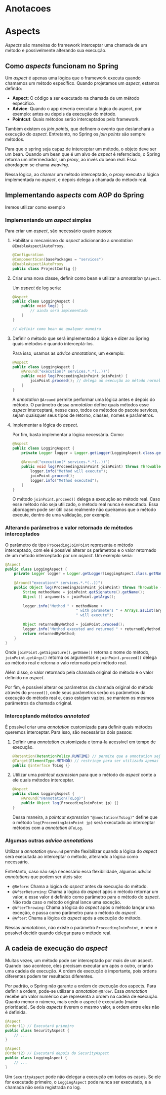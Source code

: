 # Anotacoes

# Aspects

*Aspects* são maneiras do framework interceptar uma chamada de um método e possivelmente alterando sua execução.

## Como *aspects* funcionam no Spring

Um *aspect* é apenas uma lógica que o framework executa quando chamamos um método específico. Quando projetamos um *aspect*, estamos defindo:

- **Aspect**: O código a ser executado na chamada de um método específico.
- **Advice**: Quando o app deveria executar a lógica do aspect, por exemplo: antes ou depois da execução do método.
- **Pointcut**: Quais métodos serão interceptados pelo framework.

Também existem os *join points*, que definem o evento que deslanchará a execução do *aspect*. Entretanto, no Spring os *join points* são sempre métodos.

Para que o spring seja capaz de interceptar um método, o objeto deve ser um bean. Quando um bean que é um alvo de *aspect* é refernciado, o Spring retorna um intermediador, um *proxy*, ao invés do bean real. Essa abordagem se chama *weaving*.

Nessa lógica, ao chamar um método interceptado, o *proxy* executa a lógica implementada no *aspect*, e depois delega a chamada do método real.

## Implementando a*spects* com AOP do Spring

Iremos utilizar como exemplo

### Implementando um *aspect* simples

Para criar um *aspect*, são necessário quatro passos:

1. Habilitar o mecanismo do *aspect* adicionando a *annotation* `@EnableAspectJAutoProxy`.
    
    ```java
    @Configuration
    @ComponentScan(basePackages = "services")
    @EnableAspectJAutoProxy
    public class ProjectConfig {}
    ```
    
2. Criar uma nova classe, definir como bean e utilizar a *annotation* `@Aspect`.
    
    Um *aspect* de log seria:
    
    ```java
    @Aspect
    public class LoggingAspect {
    	public void log() {
    		// ainda será implementado
    	}
    }
    
    // definir como bean de qualquer maneira
    ```
    
3. Definir o método que será implementado a lógica e dizer ao Spring quais métodos e quando interceptá-los.
    
    Para isso, usamos as *advice annotations*, um exemplo:
    
    ```java
    @Aspect
    public class LoggingAspect {
    	@Around("execution(* services.*.*(..))")
    	public void log(ProceedingJoinPoint joinPoint) {
    		joinPoint.proceed(); // delega ao execução ao método normal
    	}
    }
    ```
    
    A *annotation* `@Around` permite performar uma lógica antes e depois do método. O parâmetro dessa *annotation* define quais métodos esse *aspect* interceptará, nesse caso, todos os métodos do pacote services, sejam quaisquer seus tipos de retorno, classes, nomes e parâmetros.
    
4. Implementar a lógica do *aspect*.
    
    Por fim, basta implementar a lógica necessária. Como:
    
    ```java
    @Aspect
    public class LoggingAspect {
    	private Logger logger = Logger.getLogger(LoggingAspect.class.getName());
    	
    	@Around("execution(* services.*.*(..))")
    	public void log(ProceedingJoinPoint joinPoint) throws Throwable {
    		logger.info("Method will execute");
    		joinPoint.proceed();
    		logger.info("Method executed");
    	}
    }
    ```
    
    O método `joinPoint.proceed()` delega a execução ao método real. Caso esse método não seja utilizado, o método real nunca é executado. Essa abordagem pode ser útil caso realmente não queiramos que o método execute, dentro de uma validação, por exemplo.
    

### Alterando parâmetros e valor retornado de métodos interceptados

O parâmetro de tipo `ProceedingJoinPoint` representa o método interceptado, com ele é possível alterar os parâmetros e o valor retornado de um método interceptado por um *aspect*. Um exemplo seria: 

```java
@Aspect
public class LoggingAspect {
	private Logger logger = Logger.getLogger(LoggingAspect.class.getName());
	
	@Around("execution(* services.*.*(..))")
	public Object log(ProceedingJoinPoint joinPoint) throws Throwable {
		String methodName = joinPoint.getSignature().getName();
		Object [] arguments = joinPoint.getArgs();
		
		logger.info("Method " + methodName +
								" with parameters " + Arrays.asList(arguments) +
								" will execute");
		
		Object returnedByMethod = joinPoint.proceed();
		logger.info("Method executed and returned " + returnedByMethod);
		return returnedByMethod;
	}
}
```

Onde `joinPoint.getSignature().getName()` retorna o nome do método, `joinPoint.getArgs()` retorna os argumentos e `joinPoint.proceed()` delega ao método real e retorna o valo retornado pelo método real.

Além disso, o valor retornado pela chamada original do método é o valor definido no *aspect*.

Por fim, é possível alterar os parâmetros da chamada original do método através do `proceed()`, onde seus parâmetros serão os parâmetros da execução do método real e, caso estejam vazios, se mantem os mesmos parâmetros da chamada original.

### Interceptando métodos *annotated*

É possível criar uma *annotation* customizada para definir quais métodos queremos interceptar. Para isso, são necessários dois passos:

1. Definir uma *annotation* customizada e torná-la acessível em tempo de execução.
    
    ```java
    @Retention(RetentionPolicy.RUNTIME) // permite que a annotation seja interceptada em tempo de execução
    @Target(ElementType.METHOD) // restringe para ser utilizada apenas com métodos
    public @interface ToLog {}
    ```
    
2. Utilizar uma *pointcut expression* para que o método do *aspect* conte a ele quais métodos interceptar.
    
    ```java
    @Aspect
    public class LoggingAspect {
    	@Around("@annotation(ToLog)")
    	public Object log(ProceedingJoinPoint jp) {}
    }
    ```
    
    Dessa maneira, a *pointcut expression* `"@annotation(ToLog)"` define que o método `log(ProceedingJoinPoint jp)` será executado ao interceptar métodos com a *annotation* `@ToLog`.
    

### Algumas outras *advice annotations*

Utilizar a *annotation* `@Around` permite flexibilizar quando a lógica do *aspect* será executada ao interceptar o método, alterando a lógica como necessário.

Entretanto, caso não seja necessário essa flexibilidade, algumas *advice annotations* que podem ser úteis são:

- `@Before`: Chama a lógica do *aspect* antes da execução do método.
- `@AfterReturning`: Chama a lógica do *aspect* após o método retornar um valor, e esse valor é definido como parâmetro para o método do *aspect*. Não roda caso o método original lance uma exceção.
- `@AfterThrowing`: Chama a lógica do *aspect* após o método lançar uma exceção, e passa como parâmetro para o método do *aspect*.
- `@After`: Chama a lógica do *aspect* após a execução do método.

Nessas *annotations*, não existe o parâmetro `ProceedingJoinPoint`, e nem é possível decidir quando delegar para o método real.

## A cadeia de execução do *aspect*

Muitas vezes, um método pode ser interceptado por mais de um aspect. Quando isso acontece, eles precisam executar um após o outro, criando uma cadeia de execução. A ordem de execução é importante, pois ordens diferentes podem ter resultados diferentes. 

Por padrão, o Spring não garante a ordem de execução dos aspects. Para definir a ordem, pode-se utilizar a *annotation* `@Order`. Essa *annotation* recebe um valor numérico que representa a ordem na cadeia de execução. Quanto menor o número, mais cedo o aspect é executado (maior prioridade). Se dois *aspects* tiverem o mesmo valor, a ordem entre eles não é definida.

```java
@Aspect
@Order(1) // Executará primeiro
public class SecurityAspect {
    // ...
}

@Aspect
@Order(2) // Executará depois do SecurityAspect
public class LoggingAspect {
    // ...
}
```

Um `SecurityAspect` pode não delegar a execução em todos os casos. Se ele for executado primeiro, o `LoggingAspect` pode nunca ser executado, e a chamada não seria registrada no log.